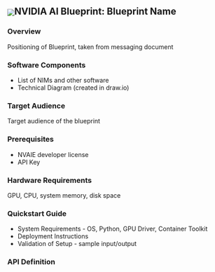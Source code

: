<h2><img align="center" src="https://github.com/user-attachments/assets/cbe0d62f-c856-4e0b-b3ee-6184b7c4d96f">NVIDIA AI Blueprint: Blueprint Name</h2>

### Overview
Positioning of Blueprint, taken from messaging document

### Software Components
- List of NIMs and other software
- Technical Diagram (created in draw.io)

### Target Audience
Target audience of the blueprint

### Prerequisites
- NVAIE developer license
- API Key

### Hardware Requirements
GPU, CPU, system memory, disk space

### Quickstart Guide
- System Requirements - OS, Python, GPU Driver, Container Toolkit
- Deployment Instructions
- Validation of Setup - sample input/output

### API Definition



